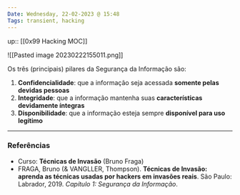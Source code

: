 ```yaml
---
Date: Wednesday, 22-02-2023 @ 15:48
Tags: transient, hacking
---
```

up:: [[0x99 Hacking MOC]]

![[Pasted image 20230222155011.png]]

Os três (principais) pilares da Segurança da Informação são:
1. **Confidencialidade**: que a informação seja acessada **somente pelas devidas pessoas**
2. **Integridade**: que a informação mantenha suas **características devidamente íntegras**
3. **Disponibilidade**: que a informação esteja sempre **disponível para uso legítimo**


---
### Referências
- Curso: **Técnicas de Invasão** (Bruno Fraga)
- FRAGA, Bruno (& VANGLLER, Thompson). **Técnicas de Invasão: aprenda as técnicas usadas por hackers em invasões reais**. São Paulo: Labrador, 2019. *Capítulo 1: Segurança da Informação*.